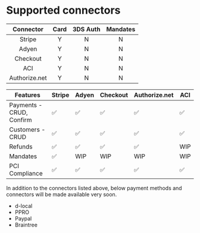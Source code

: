 
# Supported connectors

| Connector     |  Card | 3DS Auth | Mandates |
| :------------:| :---: | :------: | :------: |
| Stripe        |   Y   |     N    |    N     |
| Adyen         |   Y   |     N    |    N     |
| Checkout      |   Y   |     N    |    N     |
| ACI           |   Y   |     N    |    N     |
| Authorize.net |   Y   |     N    |    N     |

| Features                 | Stripe             | Adyen              | Checkout           | Authorize.net      | ACI                |
| ------------------------ | ------------------ | ------------------ | ------------------ | ------------------ | ------------------ |
| Payments - CRUD, Confirm | :white_check_mark: | :white_check_mark: | :white_check_mark: | :white_check_mark: | :white_check_mark: |
| Customers - CRUD         | :white_check_mark: | :white_check_mark: | :white_check_mark: | :white_check_mark: | :white_check_mark: |
| Refunds                  | :white_check_mark: | :white_check_mark: | :white_check_mark: | :white_check_mark: | WIP                |
| Mandates                 | :white_check_mark: | WIP                | WIP                | WIP                | WIP                |
| PCI Compliance           | :white_check_mark: | :white_check_mark: | :white_check_mark: | :white_check_mark: | :white_check_mark: |


In addition to the connectors listed above, below payment methods and connectors will be made available very soon.
* d-local
* PPRO
* Paypal
* Braintree